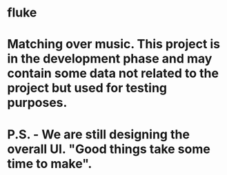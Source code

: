 # fluke
# Matching over music. This project is in the development phase and may contain some data not related to the project but used for testing purposes.
# P.S. - We are still designing the overall UI. "Good things take some time to make".
